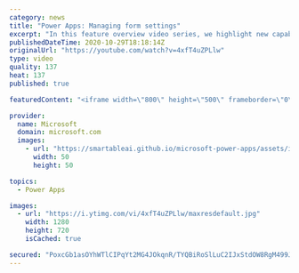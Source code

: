 ```yaml
---
category: news
title: "Power Apps: Managing form settings"
excerpt: "In this feature overview video series, we highlight new capabilities included in the latest update to Microsoft Power Apps.  Improvements to Microsoft Power Apps for managing form settings and events allow users to set various features on a form in the new modern designer.   Get the most out of Power"
publishedDateTime: 2020-10-29T18:18:14Z
originalUrl: "https://youtube.com/watch?v=4xfT4uZPLlw"
type: video
quality: 137
heat: 137
published: true

featuredContent: "<iframe width=\"800\" height=\"500\" frameborder=\"0\" src=\"https://www.youtube.com/embed/4xfT4uZPLlw\" allow=\"accelerometer; autoplay; encrypted-media; gyroscope; picture-in-picture\" allowfullscreen></iframe>"

provider:
  name: Microsoft
  domain: microsoft.com
  images:
    - url: "https://smartableai.github.io/microsoft-power-apps/assets/images/organizations/microsoft.com-50x50.jpg"
      width: 50
      height: 50

topics:
  - Power Apps

images:
  - url: "https://i.ytimg.com/vi/4xfT4uZPLlw/maxresdefault.jpg"
    width: 1280
    height: 720
    isCached: true

secured: "PoxcGb1asOYhWTlCIPqYt2MG4JOkqnR/TYQBiRoSlLuC2IJxStdOW8RgM499JqSRoqkDh8Q8NX3EOltzBRmYjPJNm1CfOyfOtkpOnH9j0A5zMOgsKZEcxvF+4x+FAMk3hvmOUmY3FlYyKB3xenu3SZxj8C2N33d7LSF38ZDxM53VXPXbngFOKJve5CS8j4k3T1MjPE/3dsfeV31Q2+SrKqV3JXy0o0Ct9Bzee9X3zm7hAnXn1hh5Kxr0oJUVYURT33J4afEDJgfJm4l61MgE/rmW0/WkFLr3ixCJGBES6+3RfWm6/FE6k4f+/g5IWdcDPikSswqOC0hD3Ij7+dx/2GRbeuwak7m+IHxykrUEIivAQC0XrpLEs9oQrolk9qaRcgkEJaqtXBAdhly6XIqa8NbWgpA2+Kux3FDWzlEGSzVYHprBhOfpJceA07Ii5WuF;rN+EL/rcQgTzQKHDIfCm8Q=="
---
```


